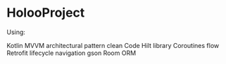 # HolooProject

Using:

Kotlin
MVVM architectural pattern
clean Code
Hilt library
Coroutines flow
Retrofit
lifecycle
navigation
gson
Room ORM
